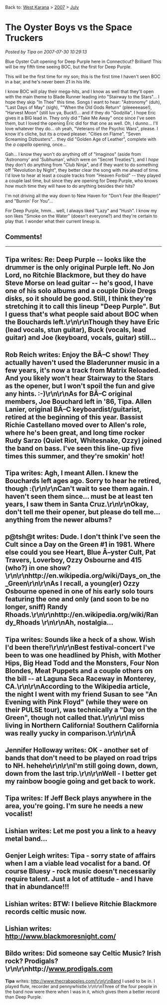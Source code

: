 Back to: [West Karana](/posts/westkarana.md) > [2007](/posts/2007/westkarana.md) > [July](./westkarana.md)
# The Oyster Boys vs the Space Truckers

*Posted by Tipa on 2007-07-30 10:29:13*

Blue Oyster Cult opening for Deep Purple here in Connecticut? Brilliant! This will be my fifth time seeing BOC, but the first for Deep Purple.

This will be the first time for my son; this is the first time I haven't seen BOC in a bar, and he's never been 21 in his life.

I know BOC will play their mega-hits, and I know as well that they'll open with the main theme to Blade Runner leading into "Stairway to the Stars"... I hope they skip "In Thee" this time. Songs I want to hear: "Astronomy" (duh), "Last Days of May" (sigh), ""When the Old Gods Return" (pleeeeease!), "Harvest Moon" (still luv ya, Buck!)... and if they do "Godzilla", I hope Eric gives it a BIG lead in. They only did "Take Me Away" once since I've seen them, but I loved the opening Eric did for that one as well. Oh, I dunno... I'll love whatever they do... oh yeah, "Veterans of the Psychic Wars", please. I know it's cliche, but its a crowd pleaser. "Cities on Flame", "Seven Screaming Dizbusters"... they did "Golden Age of Leather", complete with the *a capella* opening, once...

Gah... I know they won't do anything off of "Imaginos" (aside from 'Astronomy' and 'Subhuman', which were on "Secret Treaties"), and I *hope* they don't do anything from "Club Ninja", and if they want to do something off "Revolution by Night", they better clear the song with me ahead of time. I'd love to hear at least a couple tracks from "Heaven Forbid" -- they played a couple last time, but since they are opening for Deep Purple, who knows how much time they will have to do anything besides their hits?

I'm not driving all the way down to New Haven for "Don't Fear (the Reaper)" and "Burnin' For You"...

For Deep Purple, hmm... well, I always liked "Lazy" and "Hush". I know my son likes "Smoke on the Water" (doesn't everyone?) and they're certain to play that. I wonder what their current lineup is.
## Comments!
---
**Tipa** writes: Re: Deep Purple -- looks like the drummer is the only original Purple left. No Jon Lord, no Ritchie Blackmore, but they do have Steve Morse on lead guitar -- he's good, I have one of his solo albums and a couple Dixie Dregs disks, so it should be good. Still, I think they're stretching it to call this lineup "Deep Purple". But I guess that's what people said about BOC when the Bouchards left.\r\n\r\nThough they have Eric (lead vocals, stun guitar), Buck (vocals, lead guitar) and Joe (keyboard, vocals, guitar) still...
---
**Rob Reich** writes: Enjoy the BÃ–C show!  They actually haven't used the Bladerunner music in a few years, it's now a track from Matrix Reloaded.  And you likely won't hear Stairway to the Stars as the opener, but I won't spoil the fun and give any hints.  :-)\r\n\r\nAs for BÃ–C original members, Joe Bouchard left in '86, Tipa.  Allen Lanier, original BÃ–C keyboardist/guitarist, retired at the beginning of this year.  Bassist Richie Castellano moved over to Allen's role, where he's been great, and long time rocker Rudy Sarzo (Quiet Riot, Whitesnake, Ozzy) joined the band on bass.  I've seen this line-up five times this summer, and they're smokin' hot!
---
**Tipa** writes: Agh, I meant Allen. I knew the Bouchards left ages ago. Sorry to hear he retired, though :(\r\n\r\nCan't wait to see them again. I haven't seen them since... must be at least ten years, I saw them in Santa Cruz.\r\n\r\nOkay, don't tell me their opener, but please do tell me... anything from the newer albums?
---
**p@tsh@t** writes: Dude.  I don't think I've seen the Cult since a Day on the Green #1 in 1981. Where else could you see Heart, Blue Ã–yster Cult, Pat Travers, Loverboy, Ozzy Osbourne and 415 (who?) in one show?\r\n\r\nhttp://en.wikipedia.org/wiki/Days_on_the_Green\r\n\r\nAs I recall, a young(er) Ozzy Osbourne opened in one of his early solo tours featuring the one and only (and soon to be no longer, sniff) Randy Rhoads.\r\n\r\nhttp://en.wikipedia.org/wiki/Randy_Rhoads  \r\n\r\nAh, nostalgia...
---
**Tipa** writes: Sounds like a heck of a show. Wish I'd been there!\r\n\r\nBest festival-concert I've been to was one headlined by Phish, with Mother Hips, Big Head Todd and the Monsters, Four Non Blondes, Meat Puppets and a couple others on the bill -- at Laguna Seca Raceway in Monterey, CA.\r\n\r\nAccording to the Wikipedia article, the night I went with my friend Susan to see "An Evening with Pink Floyd" (while they were on their PULSE tour), was technically a "Day on the Green", though not called that.\r\n\r\nI miss living in Northern California! Southern California was really yucky in comparison.\r\n\r\nÂ 
---
**Jennifer Holloway** writes: OK - another set of bands that don't need to be played on road trips to NH. hehehe\r\n\r\nI'm still going down, down, down from the last trip.\r\n\r\nWell - I better get my rainbow boogie going and get back to work.
---
**Tipa** writes: If Jeff Beck plays anywhere in the area, you're going. I'm sure he needs a new vocalist!
---
**Lishian** writes: Let me post you a link to a heavy metal band...
---
**Genjer Leigh** writes: Tipa - sorry state of affairs when I am a viable lead vocalist for a band.  Of course Bluesy - rock music doesn't necessarily require talent.  Just a lot of attitude - and I have that in abundance!!!
---
**Lishian** writes: BTW: I believe Ritchie Blackmore records celtic music now.
---
**Lishian** writes: http://www.blackmoresnight.com/
---
**Bildo** writes: Did someone say Celtic Music?  Irish rock?  Prodigals?\r\n\r\nhttp://www.prodigals.com
---
**Tipa** writes: http://www.thecrabapples.com/\r\n\r\nBand I used to be in. I played flute, recorder and pennywhistle.\r\n\r\nThree of the four people in the band now were there when I was in it, which gives them a better record than Deep Purple.
